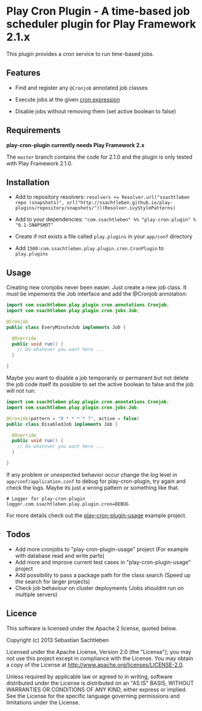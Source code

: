 # Play Cron Plugin - A time-based job scheduler plugin for Play Framework 2.1.x

This plugin provides a cron service to run time-based jobs. 

## Features

* Find and register any ```@Cronjob``` annotated job classes

* Execute jobs at the given [cron expression](http://quartz-scheduler.org/documentation/quartz-2.1.x/tutorials/tutorial-lesson-06#TutorialLesson6-CronExpressions)

* Disable jobs without removing them (set active boolean to false)

## Requirements

**play-cron-plugin currently needs Play Framework 2.x**

The `master` branch contains the code for 2.1.0 and the plugin is only tested with Play Framework 2.1.0.

## Installation

* Add to repository resolvers: ```resolvers += Resolver.url("ssachtleben repo (snapshots)", url("http://ssachtleben.github.io/play-plugins/repository/snapshots/"))(Resolver.ivyStylePatterns)```

* Add to your dependencies: ```"com.ssachtleben" %% "play-cron-plugin" % "0.1-SNAPSHOT"```

* Create if not exists a file called ```play.plugins``` in your ```app/conf``` directory

* Add ```1500:com.ssachtleben.play.plugin.cron.CronPlugin``` to ```play.plugins```

## Usage

Creating new cronjobs never been easier. Just create a new job class. It must be impements the Job interface and add the @Cronjob annotation:

```java
import com.ssachtleben.play.plugin.cron.annotations.Cronjob;
import com.ssachtleben.play.plugin.cron.jobs.Job;

@Cronjob
public class EveryMinuteJob implements Job {

  @Override
  public void run() {
    // Do whatever you want here ...
  }

}
```

Maybe you want to disable a job temporarily or permanent but not delete the job code itself its possible to set the active boolean to false and the job will not run:

```java
import com.ssachtleben.play.plugin.cron.annotations.Cronjob;
import com.ssachtleben.play.plugin.cron.jobs.Job;

@Cronjob(pattern = "0 * * * * ?", active = false)
public class DisabledJob implements Job {

  @Override
  public void run() {
    // Do whatever you want here ...
  }

}
```

If any problem or unexpected behavior occur change the log level in ```app/conf/application.conf``` to debug for play-cron-plugin, try again and check the logs. Maybe its just a wrong pattern or something like that.

```
# Logger for play-cron-plugin
logger.com.ssachtleben.play.plugin.cron=DEBUG
```

For more details check out the [play-cron-plugin-usage](samples/play-cron-plugin-usage) example project.

## Todos

* Add more cronjobs to "play-cron-plugin-usage" project (For example with database read and write parts)
* Add more and improve current test cases in "play-cron-plugin-usage" project
* Add possibility to pass a package path for the class search (Speed up the search for larger projects)
* Check job behaviour on cluster deployments (Jobs shouldnt run on multiple servers)

## Licence

This software is licensed under the Apache 2 license, quoted below.

Copyright (c) 2013 Sebastian Sachtleben

Licensed under the Apache License, Version 2.0 (the "License"); you may not use this project except in compliance with the License. You may obtain a copy of the License at http://www.apache.org/licenses/LICENSE-2.0.

Unless required by applicable law or agreed to in writing, software distributed under the License is distributed on an "AS IS" BASIS, WITHOUT WARRANTIES OR CONDITIONS OF ANY KIND, either express or implied. See the License for the specific language governing permissions and limitations under the License.